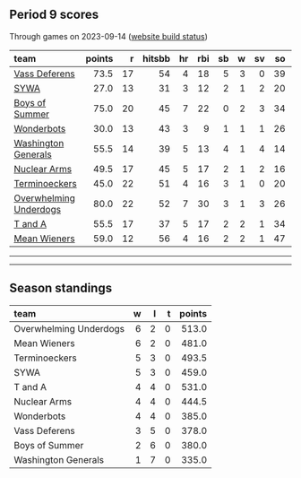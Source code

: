 

## Period 9 scores

Through games on 2023-09-14 ([website build status](https://github.com/brian-bot/pl-site/actions))


|team                   | points|  r| hitsbb| hr| rbi| sb|  w| sv| so|   era|  whip|
|:----------------------|------:|--:|------:|--:|---:|--:|--:|--:|--:|-----:|-----:|
|[Vass Deferens](./vassdeferens)|   73.5| 17|     54|  4|  18|  5|  3|  0| 39| 2.480| 0.980|
|[SYWA](./sywa)         |   27.0| 13|     31|  3|  12|  2|  1|  2| 20| 7.914| 1.707|
|[Boys of Summer](./boysofsummer)|   75.0| 20|     45|  7|  22|  0|  2|  3| 34| 1.948| 0.990|
|[Wonderbots](./wonderbots)|   30.0| 13|     43|  3|   9|  1|  1|  1| 26| 7.218| 1.485|
|[Washington Generals](./washingtongenerals)|   55.5| 14|     39|  5|  13|  4|  1|  4| 14| 2.118| 1.118|
|[Nuclear Arms](./nucleararms)|   49.5| 17|     45|  5|  17|  2|  1|  2| 16| 5.143| 1.381|
|[Terminoeckers](./terminoeckers)|   45.0| 22|     51|  4|  16|  3|  1|  0| 20| 7.714| 1.554|
|[Overwhelming Underdogs](./overwhelmingunderdogs)|   80.0| 22|     52|  7|  30|  3|  1|  3| 26| 2.423| 0.846|
|[T and A](./tanda)     |   55.5| 17|     37|  5|  17|  2|  2|  1| 34| 4.558| 1.247|
|[Mean Wieners](./meanwieners)|   59.0| 12|     56|  4|  16|  2|  2|  1| 47| 2.941| 1.040|

* * *
* * *

## Season standings


|team                   |  w|  l|  t| points|
|:----------------------|--:|--:|--:|------:|
|Overwhelming Underdogs |  6|  2|  0|  513.0|
|Mean Wieners           |  6|  2|  0|  481.0|
|Terminoeckers          |  5|  3|  0|  493.5|
|SYWA                   |  5|  3|  0|  459.0|
|T and A                |  4|  4|  0|  531.0|
|Nuclear Arms           |  4|  4|  0|  444.5|
|Wonderbots             |  4|  4|  0|  385.0|
|Vass Deferens          |  3|  5|  0|  378.0|
|Boys of Summer         |  2|  6|  0|  380.0|
|Washington Generals    |  1|  7|  0|  335.0|


